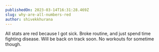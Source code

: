 ```yaml
---
publishedOn: 2023-03-14T16:31:28.469Z
slug: why-are-all-numbers-red
author: shivekkhurana
---
```


All stats are red because I got sick. Broke routine, and just spend time fighting disease. Will be back on track soon. No workouts for sometime though.

